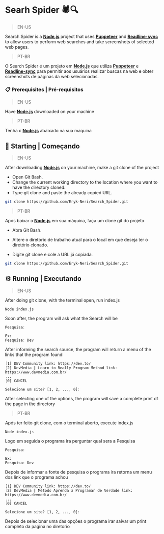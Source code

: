 # Searh Spider 🕷️🔍

> EN-US

Search Spider is a **[Node.js](https://nodejs.org/en)** project that uses **[Puppeteer](https://pptr.dev)** and **[Readline-sync](https://www.npmjs.com/package/readline-sync)** to allow users to perform web searches and take screenshots of selected web pages.

> PT-BR

O Search Spider é um projeto em **[Node.js](https://nodejs.org/en)** que utiliza **[Puppeteer](https://pptr.dev)** e **[Readline-sync](https://www.npmjs.com/package/readline-sync)**  para permitir aos usuários realizar buscas na web e obter screenshots de páginas da web selecionadas.

### 📋 Prerequisites | Pré-requisitos

> EN-US

Have **[Node.js](https://nodejs.org/en)** downloaded on your machine

> PT-BR

Tenha o **[Node.js](https://nodejs.org/en)** abaixado na sua maquina


## 🚀 Starting | Começando

> EN-US

After downloading **[Node.js](https://nodejs.org/en)** on your machine, make a git clone of the project

- Open Git Bash.
- Change the current working directory to the location where you want to have the directory cloned.
- Type git clone and paste the already copied URL.

```bash
git clone https://github.com/Eryk-Neri/Search_Spider.git
```

> PT-BR

Após baixar o **[Node.js](https://nodejs.org/en)** em sua máquina, faça um clone git do projeto

- Abra Git Bash.

- Altere o diretório de trabalho atual para o local em que deseja ter o diretório clonado.

- Digite git clone e cole a URL já copiada.


```bash
git clone https://github.com/Eryk-Neri/Search_Spider.git
```

## ⚙️ Running | Executando 

> EN-US

After doing git clone, with the terminal open, run index.js

```Terminal
Node index.js
```

Soon after, the program will ask what the Search will be

```Terminal
Pesquisa:

Ex:
Pesquisa: Dev
```

After informing the search source, the program will return a menu of the links that the program found

```Terminal
[1] DEV Community link: https://dev.to/
[2] DevMedia | Learn to Really Program Method link: https://www.devmedia.com.br/
...
[0] CANCEL

Selecione um site? [1, 2, ..., 0]:
```

After selecting one of the options, the program will save a complete print of the page in the directory

> PT-BR

Após ter feito git clone, com o terminal aberto, execute index.js

```Terminal
Node index.js
```

Logo em seguida o programa ira perguntar qual sera a Pesquisa

```Terminal
Pesquisa:

Ex:
Pesquisa: Dev
```

Depois de informar a fonte de pesquisa o programa ira retorna um menu dos link que o programa achou 

```Terminal
[1] DEV Community link: https://dev.to/
[2] DevMedia | Método Aprenda a Programar de Verdade link: https://www.devmedia.com.br/
...
[0] CANCEL

Selecione um site? [1, 2, ..., 0]:
```

Depois de selecionar uma das opções o programa irar salvar um print completo da pagina no diretorio 
